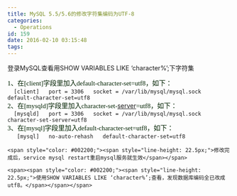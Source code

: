 ```yaml
---
title: MySQL 5.5/5.6的修改字符集编码为UTF-8
categories:
  - Operations
id: 159
date: 2016-02-10 03:15:48
tags:
---
```


登录MySQL查看用SHOW VARIABLES LIKE ‘character%’;下字符集

<span style="color: rgb(0, 34, 0); font-family: georgia; font-size: 15px; line-height: 22.5px;">1、在[client]字段里加入default-character-set=utf8，如下：</span>  
`  
[client]  
port = 3306  
socket = /var/lib/mysql/mysql.sock  
default-character-set=utf8  
`  
<span style="color: rgb(0, 34, 0); font-family: georgia; font-size: 15px; line-height: 22.5px;">2、在[mysqld]字段里加入character-set-</span>[server](http://www.ha97.com/tag/server)<span style="color: rgb(0, 34, 0); font-family: georgia; font-size: 15px; line-height: 22.5px;">=utf8，如下：</span>  
`  
[mysqld]  
port = 3306  
socket = /var/lib/mysql/mysql.sock  
character-set-server=utf8  
`  
<span style="color: rgb(0, 34, 0); font-family: georgia; font-size: 15px; line-height: 22.5px;">3、在[mysql]字段里加入default-character-set=utf8，如下：</span>  
`  
[mysql]  
no-auto-rehash  
default-character-set=utf8`

`<span style="color: #002200;"><span style="line-height: 22.5px;">修改完成后，service mysql restart重启mysql服务就生效</span></span>`

`<span><span style="color: #002200;"><span style="line-height: 22.5px;">使用SHOW VARIABLES LIKE ‘character%’;查看，发现数据库编码全已改成utf8。</span></span></span>`
